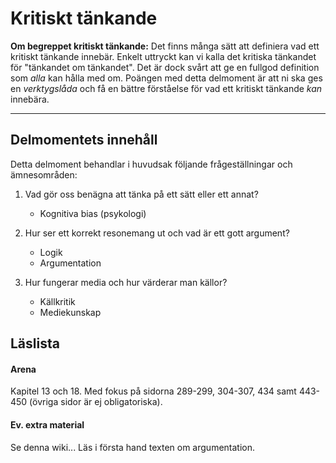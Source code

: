 # Kritiskt tänkande

**Om begreppet kritiskt tänkande:** Det finns många sätt att definiera vad ett kritiskt tänkande innebär. Enkelt uttryckt kan vi kalla det kritiska tänkandet för "tänkandet om tänkandet". Det är dock svårt att ge en fullgod definition som *alla* kan hålla med om. Poängen med detta delmoment är att ni ska ges en *verktygslåda* och få en bättre förståelse för vad ett kritiskt tänkande *kan* innebära. 

***

## Delmomentets innehåll

 Detta delmoment behandlar i huvudsak följande frågeställningar och ämnesområden:

1. Vad gör oss benägna att tänka på ett sätt eller ett annat?
	* Kognitiva bias (psykologi)

2. Hur ser ett korrekt resonemang ut och vad är ett gott argument?
	* Logik
	* Argumentation

3. Hur fungerar media och hur värderar man källor?
 	* Källkritik
 	* Mediekunskap



## Läslista
<!--*För mer info, se inlämningsuppgiften...* -->

#### Arena

Kapitel 13 och 18. Med fokus på sidorna 289-299, 304-307, 434 samt 443-450 
(övriga sidor är ej obligatoriska).

#### Ev. extra material

Se denna wiki... Läs i första hand texten om argumentation. 

